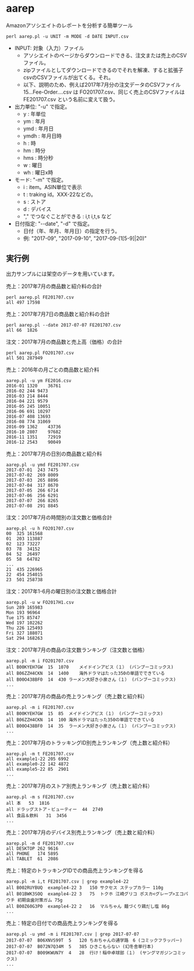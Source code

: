 # aarep

Amazonアソシエイトのレポートを分析する簡単ツール

```
perl aarep.pl -u UNIT -m MODE -d DATE INPUT.csv
```

- INPUT: 対象（入力）ファイル
  - アソシエイトのページからダウンロードできる、注文または売上のCSVファイル。
  - zipファイルとしてダウンロードできるのでそれを解凍、すると拡張子csvのCSVファイルが出てくる。それ。
  - 以下、説明のため、例えば2017年7月分の注文データのCSVファイル15...Fee-Order....csv は FO201707.csv、同じく売上のCSVファイルはFE201707.csv という名前に変えて扱う。
- 出力単位: "-u" で指定。
  - y : 年単位
  - ym : 年月
  - ymd : 年月日
  - ymdh : 年月日時
  - h : 時
  - hm : 時分
  - hms : 時分秒
  - w : 曜日
  - wh : 曜日x時
- モード: "-m" で指定。
  - i : item。ASIN単位で表示
  - t : traking id。XXX-22などの。
  - s : ストア
  - d : デバイス
  - "," でつなぐことができる : i,t i,t,s など
- 日付指定: "--date", "-d" で指定。
  - 日付（年、年月、年月日）の指定を行う。
  - 例: "2017-09", "2017-09-10", "2017-09-(1[5-9]|20)"

## 実行例

出力サンプルには架空のデータを用いています。

売上：2017年7月の商品数と紹介料の合計
```
perl aarep.pl FE201707.csv
all	497	17598
```

売上：2017年7月7日の商品数と紹介料の合計
```
perl aarep.pl --date 2017-07-07 FE201707.csv
all	66	1826
```

注文：2017年7月の商品数と売上高（価格）の合計
```
perl aarep.pl FO201707.csv
all	501	287949
```

売上：2016年の月ごとの商品数と紹介料
```
aarep.pl -u ym FE2016.csv
2016-01	1320	36761
2016-02	244	9473
2016-03	214	8444
2016-04	221	9579
2016-05	245	10051
2016-06	691	10297
2016-07	408	13693
2016-08	774	31069
2016-09	1362	43736
2016-10	2807	97682
2016-11	1351	72919
2016-12	2543	90049
```

売上：2017年7月の日別の商品数と紹介料
```
aarep.pl -u ymd FE201707.csv
2017-07-01	243	7475
2017-07-02	269	8009
2017-07-03	265	8896
2017-07-04	317	8670
2017-07-05	266	6714
2017-07-06	256	6291
2017-07-07	266	8265
2017-07-08	291	8845
```

注文：2017年7月の時間別の注文数と価格合計
```
aarep.pl -u h FO201707.csv
00	325	161568
01	203	113887
02	123	73227
03	78	34152
04	52	26497
05	58	64782
...
21	435	226965
22	454	254015
23	501	258738
```

注文：2017年1-6月の曜日別の注文数と価格合計
```
aarep.pl -u w FO2017H1.csv
Sun	289	165983
Mon	193	96964
Tue	175	85747
Wed	197	102262
Thu	226	125493
Fri	327	188071
Sat	294	168263
```

注文：2017年7月の商品の注文数ランキング（注文数と価格）
```
aarep.pl -m i FO201707.csv
all	B00KYEH7GW	15	1070	メイドインアビス（１） (バンブーコミックス)
all	B06ZZH4CKN	14	1400	海外ドラマはたった350の単語でできている
all	B00O438BF0	14	430	ラーメン大好き小泉さん（１） (バンブーコミックス)
...
```

売上：2017年7月の商品の売上ランキング（売上数と紹介料）
```
aarep.pl -m i FE201707.csv
all	B00KYEH7GW	15	85	メイドインアビス（１） (バンブーコミックス)
all	B06ZZH4CKN	14	100	海外ドラマはたった350の単語でできている
all	B00O438BF0	14	35	ラーメン大好き小泉さん（１） (バンブーコミックス)
...
```

売上：2017年7月のトラッキングID別売上ランキング（売上数と紹介料）
```
aarep.pl -m t FE201707.csv
all	example1-22	205	6992
all	example0-22	142	4872
all	example5-22	85	2901
...
```

売上：2017年7月のストア別売上ランキング（売上数と紹介料）
```
aarep.pl -m s FE201707.csv
all	本	53	1816
all	ドラッグストア・ビューティー	44	2749
all	食品＆飲料	31	3456
...
```

売上：2017年7月のデバイス別売上ランキング（売上数と紹介料）
```
aarep.pl -m d FE201707.csv
all	DESKTOP	262	9616
all	PHONE	174	5895
all	TABLET	61	2086
```

売上：特定のトラッキングIDでの商品売上ランキングを得る
```
aarep.pl -m i,t FE201707.csv | grep example4-22
all	B002RUYBUQ	example4-22	3	150	サクセス ステップカラー 110g
all	B01BWK3SOQ	example4-22	3	75	トクホ 江崎グリコ ポスカ<グレープ>エコパウチ 初期虫歯対策ガム 75g
all	B00Z60G3P0	example4-22	2	16	マルちゃん 麺づくり鶏だし塩 86g
...
```

売上：特定の日付での商品売上ランキングを得る
```
aarep.pl -u ymd -m i FE201707.csv | grep 2017-07-07
2017-07-07	B06XNVS99T	5	120	ちおちゃんの通学路　6 (コミックフラッパー)
2017-07-07	B072N7Q34M	5	385	ひきこもらない (幻冬舎単行本)
2017-07-07	B009KWUN7Y	4	28	行け！稲中卓球部（１） (ヤングマガジンコミックス)
...
```




